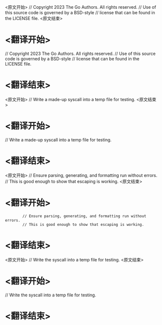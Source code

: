 
<原文开始>
// Copyright 2023 The Go Authors. All rights reserved.
// Use of this source code is governed by a BSD-style
// license that can be found in the LICENSE file.
<原文结束>

# <翻译开始>
// Copyright 2023 The Go Authors. All rights reserved.
// Use of this source code is governed by a BSD-style
// license that can be found in the LICENSE file.
# <翻译结束>


<原文开始>
// Write a made-up syscall into a temp file for testing.
<原文结束>

# <翻译开始>
// Write a made-up syscall into a temp file for testing.
# <翻译结束>


<原文开始>
			// Ensure parsing, generating, and formatting run without errors.
			// This is good enough to show that escaping is working.
<原文结束>

# <翻译开始>
			// Ensure parsing, generating, and formatting run without errors.
			// This is good enough to show that escaping is working.
# <翻译结束>


<原文开始>
// Write the syscall into a temp file for testing.
<原文结束>

# <翻译开始>
// Write the syscall into a temp file for testing.
# <翻译结束>

